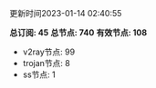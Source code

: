更新时间2023-01-14 02:40:55

**总订阅: 45**
**总节点: 740**
**有效节点: 108**
- v2ray节点: 99
- trojan节点: 8
- ss节点: 1
